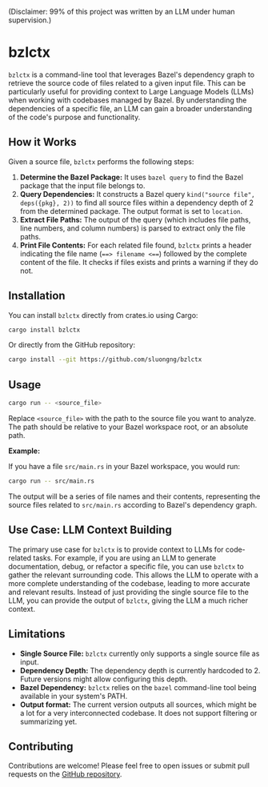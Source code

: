 (Disclaimer: 99% of this project was written by an LLM under human supervision.)

# bzlctx

`bzlctx` is a command-line tool that leverages Bazel's dependency graph to retrieve the source code of files related to a given input file. This can be particularly useful for providing context to Large Language Models (LLMs) when working with codebases managed by Bazel. By understanding the dependencies of a specific file, an LLM can gain a broader understanding of the code's purpose and functionality.

## How it Works

Given a source file, `bzlctx` performs the following steps:

1.  **Determine the Bazel Package:** It uses `bazel query` to find the Bazel package that the input file belongs to.
2.  **Query Dependencies:** It constructs a Bazel query `kind("source file", deps({pkg}, 2))` to find all source files within a dependency depth of 2 from the determined package. The output format is set to `location`.
3.  **Extract File Paths:** The output of the query (which includes file paths, line numbers, and column numbers) is parsed to extract only the file paths.
4.  **Print File Contents:**  For each related file found, `bzlctx` prints a header indicating the file name (`==> filename <==`) followed by the complete content of the file.  It checks if files exists and prints a warning if they do not.

## Installation

You can install `bzlctx` directly from crates.io using Cargo:

```bash
cargo install bzlctx
```
Or directly from the GitHub repository:
```bash
cargo install --git https://github.com/sluongng/bzlctx
```

## Usage

```bash
cargo run -- <source_file>
```

Replace `<source_file>` with the path to the source file you want to analyze.  The path should be relative to your Bazel workspace root, or an absolute path.

**Example:**

If you have a file `src/main.rs` in your Bazel workspace, you would run:

```bash
cargo run -- src/main.rs
```

The output will be a series of file names and their contents, representing the source files related to `src/main.rs` according to Bazel's dependency graph.

## Use Case: LLM Context Building

The primary use case for `bzlctx` is to provide context to LLMs for code-related tasks. For example, if you are using an LLM to generate documentation, debug, or refactor a specific file, you can use `bzlctx` to gather the relevant surrounding code.  This allows the LLM to operate with a more complete understanding of the codebase, leading to more accurate and relevant results.  Instead of just providing the single source file to the LLM, you can provide the output of `bzlctx`, giving the LLM a much richer context.

## Limitations

*   **Single Source File:**  `bzlctx` currently only supports a single source file as input.
*   **Dependency Depth:** The dependency depth is currently hardcoded to 2.  Future versions might allow configuring this depth.
*   **Bazel Dependency:** `bzlctx` relies on the `bazel` command-line tool being available in your system's PATH.
*   **Output format:**  The current version outputs all sources, which might be a lot for a very interconnected codebase. It does not support filtering or summarizing yet.

## Contributing

Contributions are welcome!  Please feel free to open issues or submit pull requests on the [GitHub repository](https://github.com/sluongng/bzlctx).

